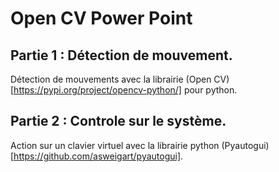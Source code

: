 # Open CV Power Point

## Partie 1 : Détection de mouvement.
Détection de mouvements avec la librairie (Open CV) [https://pypi.org/project/opencv-python/] pour python.

## Partie 2 : Controle sur le système.
Action sur un clavier virtuel avec la librairie python (Pyautogui) [https://github.com/asweigart/pyautogui].
